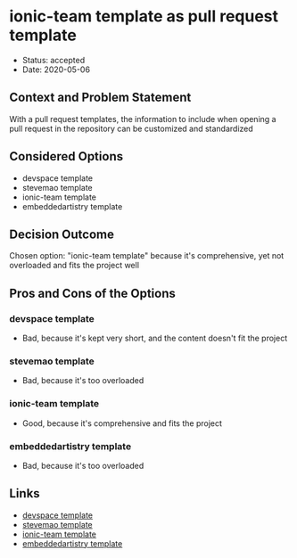 # ionic-team template as pull request template

* Status: accepted
* Date: 2020-05-06

## Context and Problem Statement

With a pull request templates, the information to include when opening a pull request in the repository can be 
customized and standardized

## Considered Options

* devspace template
* stevemao template
* ionic-team template
* embeddedartistry template

## Decision Outcome

Chosen option: "ionic-team template" because it's comprehensive, yet not overloaded and fits the project well

## Pros and Cons of the Options

### devspace template

* Bad, because it's kept very short, and the content doesn't fit the project 

### stevemao template

* Bad, because it's too overloaded

### ionic-team template

* Good, because it's comprehensive and fits the project

### embeddedartistry template

* Bad, because it's too overloaded

## Links

* [devspace template](https://github.com/devspace/awesome-github-templates/blob/master/pull_request_template.md)
* [stevemao template](https://github.com/stevemao/github-issue-templates)
* [ionic-team template](https://github.com/ionic-team/ionic/blob/master/.github/PULL_REQUEST_TEMPLATE.md)
* [embeddedartistry template](https://github.com/embeddedartistry/templates/blob/master/oss_docs/PULL_REQUEST_TEMPLATE.md)